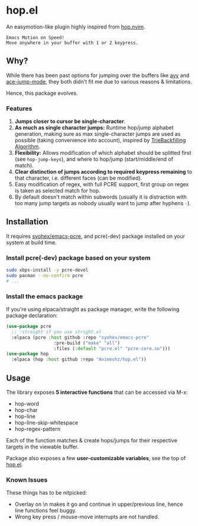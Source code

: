 # hop.el

An easymotion-like plugin highly inspired from [hop.nvim](https://github.com/phaazon/hop.nvim).

```
Emacs Motion on Speed!
Move anywhere in your buffer with 1 or 2 keypress.
```

## Why?

While there has been past options for jumping over the buffers like [avy](https://github.com/abo-abo/avy) and [ace-jump-mode](https://github.com/winterTTr/ace-jump-mode), they both didn't fit me due to various reasons & limitations.

Hence, this package evolves.

### Features

1. **Jumps closer to cursor be single-character**.
2. **As much as single character jumps:** Runtime hop/jump alphabet generation, making sure as max single-character jumps are used as possible (taking convenience into account), inspired by [TrieBackfilling Algorithm](https://phaazon.net/blog/hop-trie-backtrack-filling).
3. **Flexibility:** Allows modification of which alphabet should be splitted first (see `hop-jump-keys`), and where to hop/jump (start/middle/end of match).
4. **Clear distinction of jumps according to required keypress remaining** to that character, i.e. different faces (can be modified).
5. Easy modification of regex, with full PCRE support, first group on regex is taken as selected match for hop.
6. By default doesn't match within subwords (usually it is distraction with too many jump targets as nobody usually want to jump after hyphens `-`).


## Installation

It requires [syohex/emacs-pcre](https://github.com/syohex/emacs-pcre), and pcre(-dev) package installed on your system at build time.

### Install pcre(-dev) package based on your system

```bash
sudo xbps-install -y pcre-devel
sudo pacman --no-confirm pcre
# ...
```

### Install the emacs package

If you're using elpaca/straight as package manager, write the following package declaration:

```lisp
(use-package pcre
  ;; :straight if you use stright.el
  :elpaca (pcre :host github :repo "syohex/emacs-pcre"
                  :pre-build ("make" "all")
                  :files (:default "pcre.el" "pcre-core.so")))
(use-package hop
  :elpaca (hop :host github :repo "Animeshz/hop.el"))
```

## Usage

The library exposes **5 interactive functions** that can be accessed via M-x:

* hop-word
* hop-char
* hop-line
* hop-line-skip-whitespace
* hop-regex-pattern

Each of the function matches & create hops/jumps for their respective targets in the viewable buffer.

Package also exposes a few **user-customizable variables**, see the top of [hop.el](hop.el).

### Known Issues

These things has to be nitpicked:

* Overlay on \n makes it go and continue in upper/previous line, hence line functions feel buggy.
* Wrong key press / mouse-move interrupts are not handled.
